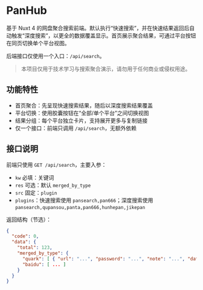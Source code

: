 # PanHub

基于 Nuxt 4 的网盘聚合搜索前端。默认执行“快速搜索”，并在快速结果返回后自动触发“深度搜索”，以更全的数据覆盖显示。首页展示聚合结果，可通过平台按钮在同页切换单个平台视图。

后端接口仅使用一个入口：`/api/search`。

> 本项目仅用于技术学习与搜索聚合演示，请勿用于任何商业或侵权用途。

## 功能特性

- 首页聚合：先呈现快速搜索结果，随后以深度搜索结果覆盖
- 平台切换：使用胶囊按钮在“全部/单个平台”之间切换视图
- 结果分组：每个平台独立卡片，支持展开更多与复制链接
- 仅一个接口：前端只调用 `/api/search`，无额外依赖

## 接口说明

前端只使用 `GET /api/search`，主要入参：

- `kw` 必填：关键词
- `res` 可选：默认 `merged_by_type`
- `src` 固定：`plugin`
- `plugins`：快速搜索使用 `pansearch,pan666`；深度搜索使用 `pansearch,qupansou,panta,pan666,hunhepan,jikepan`

返回结构（节选）：

```json
{
  "code": 0,
  "data": {
    "total": 123,
    "merged_by_type": {
      "quark": [ { "url": "...", "password": "...", "note": "...", "datetime": "..." } ],
      "baidu": [ ... ]
    }
  }
}
```
